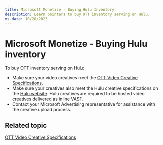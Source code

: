 ```yaml
---
title: Microsoft Monetize - Buying Hulu Inventory
description: Learn pointers to buy OTT inventory serving on Hulu.
ms.date: 10/28/2023
---
```



# Microsoft Monetize - Buying Hulu inventory

To buy OTT inventory serving on Hulu:

- Make sure your video creatives meet the [OTT Video
  Creative Specifications](ott-video-creative-specifications.md).
- Make sure your creatives also meet the Hulu creative specifications on
  the [Hulu website](https://hulu.disneyadvertising.com/ad-products/video-commercial/). Hulu creatives are
  required to be hosted video creatives delivered as inline VAST.
- Contact your Microsoft Advertising representative for
  assistance with the creative upload process.

## Related topic

[OTT Video Creative Specifications](ott-video-creative-specifications.md)